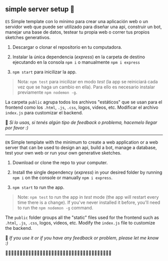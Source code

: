 ## simple server setup 💭

`ES`
Simple template con lo mínimo para crear una aplicación web o un servidor web que puede ser utilizado para diseñar una api, construir un bot, manejar una base de datos, testear tu propia web o correr tus propios sketches generativos.

1. Descargar o clonar el repositorio en tu computadora.

2. Instalar la única dependencia (*express*) en la carpeta de destino ejecutando en la consola `npm i` o manualmente `npm i express`

3. `npm start` para inicilizar la app.

>Nota: `npm test` para inicilizar en modo *test* (la app se reiniciará cada vez que se haga un cambio en ella). Para ello es necesario instalar previamente `npm nodemon -g`.

La carpeta `public` agrupa todos los archivos "estáticos" que se usan para el frontend como los `.html`, `.js`, `.css`, logos, videos, etc.
Modificar el archivo `index.js` para customizar el backend.


:wave: *Si lo usas, si tenés algún tipo de feedback o problema, hacemelo llegar por favor :)*

---


`EN`
Simple template with the minimum to create a web application or a web server that can be used to design an api, build a bot, manage a database, test your own web or run your own generative sketches.

1. Download or clone the repo to your computer.

2. Install the single dependency (*express*) in your desired folder by running `npm i` on the console or manually `npm i express`.

3. `npm start` to run the app. 

>Note: `npm test` to run the app in *test* mode (the app will restart every time there is a change). If you've never installed it before, you'll need to run the `npm nodemon -g` command.

The `public` folder groups all the "static" files used for the frontend such as `.html`, `.js`, `.css`, logos, videos, etc.
Modify the `index.js` file to customize the backend.


:wave: *If you use it or if you have any feedback or problem, please let me know :)*


:dizzy::dizzy::dizzy::dizzy::dizzy::dizzy::dizzy::dizzy::dizzy::dizzy::dizzy::dizzy::dizzy::dizzy::dizzy::dizzy::dizzy::dizzy::dizzy::dizzy::dizzy::dizzy::dizzy::dizzy::dizzy::dizzy::dizzy::dizzy::dizzy::dizzy::dizzy::dizzy::dizzy::dizzy::dizzy::dizzy::dizzy:
